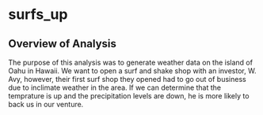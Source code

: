 # surfs_up

## Overview of Analysis<br>
The purpose of this analysis was to generate weather data on the island of Oahu in Hawaii. We want to open a surf and shake shop with an investor, W. Avy, however, their first surf shop they opened had to go out of business due to inclimate weather in the area. If we can determine that the temprature is up and the precipitation levels are down, he is more likely to back us in our venture.

